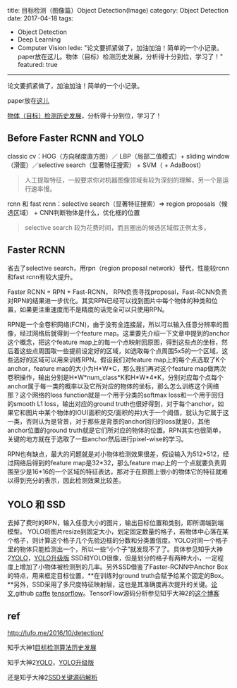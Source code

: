 title: 目标检测（图像篇）Object Detection(Image)
category: Object Detection
date: 2017-04-18
tags:
- Object Detection
- Deep Learning
- Computer Vision
lede: "论文要抓紧做了，加油加油！简单的一个小记录。paper放在这儿。物体（目标）检测历史发展，分析得十分到位，学习了！"
featured: true
---
论文要抓紧做了，加油加油！简单的一个小记录。

paper放在[这儿](https://github.com/StarsMyDestination/ML-Papers)

[物体（目标）检测历史发展](https://www.zhihu.com/collection/155393368)，分析得十分到位，学习了！

## Before Faster RCNN and YOLO
classic cv：HOG（方向梯度直方图）／ LBP（局部二值模式）+ sliding window（滑窗）／selective search（显著特征搜索） + SVM（ + AdaBoost）
>人工提取特征，一般要求你对机器图像领域有较为深刻的理解，另一个是运行速率慢。
<!-- more -->

rcnn 和 fast rcnn：selective search（显著特征搜索）=> region proposals（候选区域） + CNN判断物体是什么，优化框的位置  

>selective search 较为花费时间，而且圈出的候选区域假正例太多。

## Faster RCNN
省去了selective search，用rpn（region proposal network）替代，性能较rcnn和fast rcnn有较大提升。

Faster RCNN = RPN + Fast-RCNN， RPN负责寻找proposal，Fast-RCNN负责对RPN的结果进一步优化。其实RPN已经可以找到图片中每个物体的种类和位置，如果更注重速度而不是精度的话完全可以只使用RPN。

RPN是一个全卷积网络(FCN)，由于没有全连接层，所以可以输入任意分辨率的图像，经过网络后就得到一个feature map。这里要先介绍一下文章中提到的anchor这个概念，把这个feature map上的每一个点映射回原图，得到这些点的坐标，然后着这些点周围取一些提前设定好的区域，如选取每个点周围5x5的一个区域，这些选好的区域可以用来训练RPN。假设我们对feature map上的每个点选取了K个anchor，feature map的大小为H\*W\*C，那么我们再对这个feature map做两次卷积操作，输出分别是H\*W\*num_class\*K和H\*W\*4*K，分别对应每个点每个anchor属于每一类的概率以及它所对应的物体的坐标，那么怎么训练这个网络那？这个网络的loss function就是一个用于分类的softmax loss和一个用于回归的smooth L1 loss，输出对应的ground truth也很好得到，对于每个anchor，如果它和图片中某个物体的IOU(面积的交/面积的并)大于一个阈值，就认为它属于这一类，否则认为是背景，对于那些是背景的anchor回归的loss就是0，其他anchor位置的ground truth就是它们所对应的物体的位置。RPN其实也很简单，关键的地方就在于选取了一些anchor然后进行pixel-wise的学习。

RPN也有缺点，最大的问题就是对小物体检测效果很差，假设输入为512\*512，经过网络后得到的feature map是32\*32，那么feature map上的一个点就要负责周围至少是16*16的一个区域的特征表达，那对于在原图上很小的物体它的特征就难以得到充分的表示，因此检测效果比较差。


## YOLO 和 SSD
去掉了费时的RPN，输入任意大小的图片，输出目标位置和类别，即所谓端到端模型。
YOLO将图片resize到固定大小，划定固定数量的格子，若物体中心落在某个格子，则计算这个格子几个先验边框的分数和分类置信度。YOLO对同一个格子里的物体只能检测出一个，所以一些“小个子”就发现不了了。具体参见知乎大神2[YOLO](https://zhuanlan.zhihu.com/p/25045711)，[YOLO升级版](https://zhuanlan.zhihu.com/p/25052190)
SSD和YOLO很像，但是划分的格子有两种大小，一定程度上增加了小物体被检测到的几率。另外SSD借鉴了Faster-RCNN中Anchor Box的特点，用来框定目标位置，**在训练时ground truth会赋予给某个固定的Box。**另外，SSD采用了多尺度特征映射层，这也是其准确度再次提升的关键。[论文](https://arxiv.org/abs/1512.02325),github [caffe](https://github.com/weiliu89/caffe/tree/ssd) [tensorflow](https://github.com/balancap/SSD-Tensorflow)。TensorFlow源码分析参见知乎大神2的[这个博客](https://zhuanlan.zhihu.com/p/25100992)



## ref
http://lufo.me/2016/10/detection/

知乎大神1[目标检测算法历史发展](https://www.zhihu.com/collection/155393368)

知乎大神2[YOLO](https://zhuanlan.zhihu.com/p/25045711)，[YOLO升级版](https://zhuanlan.zhihu.com/p/25052190)

还是知乎大神2[SSD关键源码解析](https://zhuanlan.zhihu.com/p/25100992)

